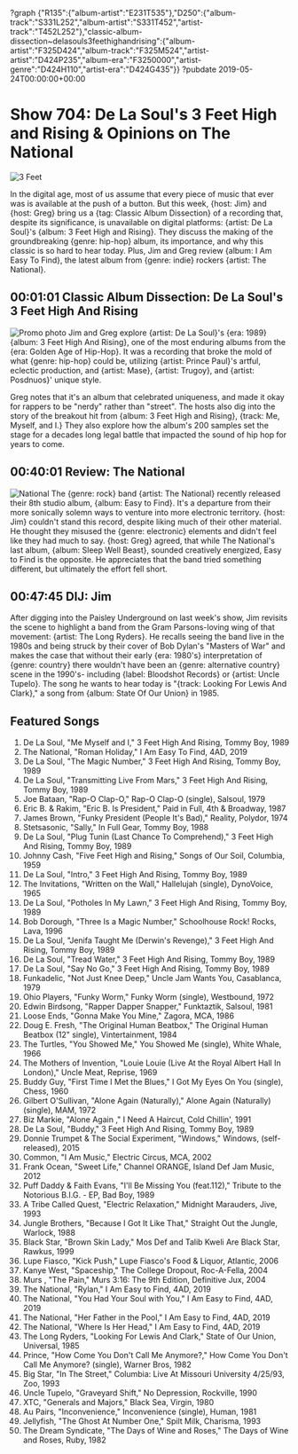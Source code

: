 ?graph {"R135":{"album-artist":"E231T535"},"D250":{"album-track":"S331L252","album-artist":"S331T452","artist-track":"T452L252"},"classic-album-dissection~delasouls3feethighandrising":{"album-artist":"F325D424","album-track":"F325M524","artist-artist":"D424P235","album-era":"F3250000","artist-genre":"D424H110","artist-era":"D424G435"}}
?pubdate 2019-05-24T00:00:00+00:00

# Show 704: De La Soul's 3 Feet High and Rising & Opinions on The National

![3 Feet](https://sound-images.s3.amazonaws.com/images/2019/3_feet.jpg)

In the digital age, most of us assume that every piece of music that ever was is available at the push of a button. But this week, {host: Jim} and {host: Greg} bring us a {tag: Classic Album Dissection} of a recording that, despite its significance, is unavailable on digital platforms: {artist: De La Soul}'s {album: 3 Feet High and Rising}. They discuss the making of the groundbreaking {genre: hip-hop} album, its importance, and why this classic is so hard to hear today. Plus, Jim and Greg review {album: I Am Easy To Find}, the latest album from {genre: indie} rockers {artist: The National}.

## 00:01:01 Classic Album Dissection: De La Soul's 3 Feet High And Rising
![Promo photo](https://sound-images.s3.amazonaws.com/images/2019/delasoul.jpg) 
Jim and Greg explore {artist: De La Soul}'s {era: 1989} {album: 3 Feet High And Rising}, one of the most enduring albums from the {era: Golden Age of Hip-Hop}. It was a recording that broke the mold of what {genre: hip-hop} could be, utilizing {artist: Prince Paul}'s artful, eclectic production, and {artist: Mase}, {artist: Trugoy}, and {artist: Posdnuos}' unique style. 

Greg notes that it's an album that celebrated uniqueness, and made it okay for rappers to be "nerdy" rather than "street". The hosts also dig into the story of the breakout hit from {album: 3 Feet High and Rising}, {track: Me, Myself, and I.} They also explore how the album's 200 samples set the stage for a decades long legal battle that impacted the sound of hip hop for years to come. 

## 00:40:01 Review: The National
![National](https://sound-images.s3.amazonaws.com/images/2019/national.jpg)
The {genre: rock} band {artist: The National} recently released their 8th studio album, {album: Easy to Find}. It's a departure from their more sonically solemn ways to venture into more electronic territory. {host: Jim} couldn't stand this record, despite liking much of their other material. He thought they misused the {genre: electronic} elements and didn't feel like they had much to say. {host: Greg} agreed, that while The National's last album, {album: Sleep Well Beast}, sounded creatively energized, Easy to Find is the opposite. He appreciates that the band tried something different, but ultimately the effort fell short. 


## 00:47:45 DIJ: Jim
After digging into the Paisley Underground on last week's show, Jim revisits the scene to highlight a band from the Gram Parsons-loving wing of that movement: {artist: The Long Ryders}. He recalls seeing the band live in the 1980s and being struck by their cover of Bob Dylan's "Masters of War" and makes the case that without their early {era: 1980's} interpretation of {genre: country} there wouldn't have been an {genre: alternative country} scene in the 1990's- including {label: Bloodshot Records} or {artist: Uncle Tupelo}. The song he wants to hear today is "{track: Looking For Lewis And Clark}," a song from {album: State Of Our Union} in 1985. 

## Featured Songs
1. De La Soul, "Me Myself and I," 3 Feet High And Rising, Tommy Boy, 1989
1. The National, "Roman Holiday," I Am Easy To Find, 4AD, 2019
1. De La Soul, "The Magic Number," 3 Feet High And Rising, Tommy Boy, 1989
1. De La Soul, "Transmitting Live From Mars," 3 Feet High And Rising, Tommy Boy, 1989
1. Joe Bataan, "Rap-O Clap-O," Rap-O Clap-O (single), Salsoul, 1979
1. Eric B. & Rakim, "Eric B. Is President," Paid in Full, 4th & Broadway, 1987
1. James Brown, "Funky President (People It's Bad)," Reality, Polydor, 1974
1. Stetsasonic, "Sally," In Full Gear, Tommy Boy, 1988
1. De La Soul, "Plug Tunin (Last Chance To Comprehend)," 3 Feet High And Rising, Tommy Boy, 1989
1. Johnny Cash, "Five Feet High and Rising," Songs of Our Soil, Columbia, 1959
1. De La Soul, "Intro," 3 Feet High And Rising, Tommy Boy, 1989
1. The Invitations, "Written on the Wall," Hallelujah (single), DynoVoice, 1965
1. De La Soul, "Potholes In My Lawn," 3 Feet High And Rising, Tommy Boy, 1989
1. Bob Dorough, "Three Is a Magic Number," Schoolhouse Rock! Rocks, Lava, 1996
1. De La Soul, "Jenifa Taught Me (Derwin's Revenge)," 3 Feet High And Rising, Tommy Boy, 1989
1. De La Soul, "Tread Water," 3 Feet High And Rising, Tommy Boy, 1989
1. De La Soul, "Say No Go," 3 Feet High And Rising, Tommy Boy, 1989
1. Funkadelic, "Not Just Knee Deep," Uncle Jam Wants You, Casablanca, 1979
1. Ohio Players, "Funky Worm," Funky Worm (single), Westbound, 1972
1. Edwin Birdsong, "Rapper Dapper Snapper," Funktaztik, Salsoul, 1981
1. Loose Ends, "Gonna Make You Mine," Zagora, MCA, 1986
1. Doug E. Fresh, "The Original Human Beatbox," The Original Human Beatbox (12" single), Vintertainment, 1984
1. The Turtles, "You Showed Me," You Showed Me (single), White Whale, 1966
1. The Mothers of Invention, "Louie Louie (Live At the Royal Albert Hall In London)," Uncle Meat, Reprise, 1969
1. Buddy Guy, "First Time I Met the Blues," I Got My Eyes On You (single), Chess, 1960
1. Gilbert O'Sullivan, "Alone Again (Naturally)," Alone Again (Naturally) (single), MAM, 1972
1. Biz Markie, "Alone Again ," I Need A Haircut, Cold Chillin', 1991
1. De La Soul, "Buddy," 3 Feet High And Rising, Tommy Boy, 1989
1. Donnie Trumpet & The Social Experiment, "Windows," Windows, (self-released), 2015
1. Common, "I Am Music," Electric Circus, MCA, 2002
1. Frank Ocean, "Sweet Life," Channel ORANGE, Island Def Jam Music, 2012
1. Puff Daddy & Faith Evans, "I'll Be Missing You (feat.112)," Tribute to the Notorious B.I.G. - EP, Bad Boy, 1989
1. A Tribe Called Quest, "Electric Relaxation," Midnight Marauders, Jive, 1993
1. Jungle Brothers, "Because I Got It Like That," Straight Out the Jungle, Warlock, 1988
1. Black Star, "Brown Skin Lady," Mos Def and Talib Kweli Are Black Star, Rawkus, 1999
1. Lupe Fiasco, "Kick Push," Lupe Fiasco's Food & Liquor, Atlantic, 2006
1. Kanye West, "Spaceship," The College Dropout, Roc-A-Fella, 2004
1. Murs , "The Pain," Murs 3:16: The 9th Edition, Definitive Jux, 2004
1. The National, "Rylan," I Am Easy to Find, 4AD, 2019
1. The National, "You Had Your Soul with You," I Am Easy to Find, 4AD, 2019
1. The National, "Her Father in the Pool," I Am Easy to Find, 4AD, 2019
1. The National, "Where Is Her Head," I Am Easy to Find, 4AD, 2019
1. The Long Ryders, "Looking For Lewis And Clark," State of Our Union, Universal, 1985
1. Prince, "How Come You Don't Call Me Anymore?," How Come You Don't Call Me Anymore? (single), Warner Bros, 1982
1. Big Star, "In The Street," Columbia: Live At Missouri University 4/25/93, Zoo, 1993
1. Uncle Tupelo, "Graveyard Shift," No Depression, Rockville, 1990
1. XTC, "Generals and Majors," Black Sea, Virgin, 1980
1. Au Pairs, "Inconvenience," Inconvenience (single), Human, 1981
1. Jellyfish, "The Ghost At Number One," Spilt Milk, Charisma, 1993
1. The Dream Syndicate, "The Days of Wine and Roses," The Days of Wine and Roses, Ruby, 1982